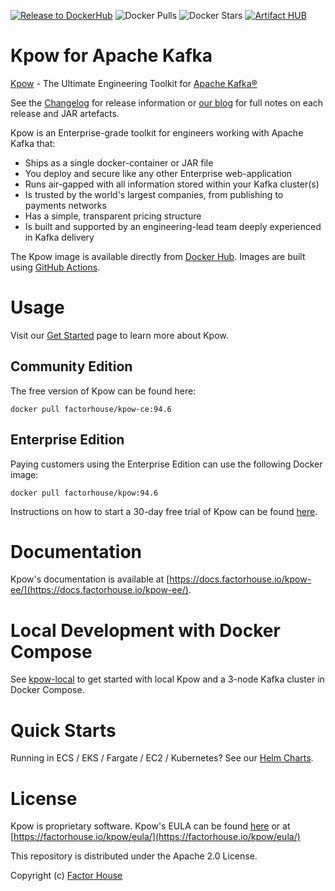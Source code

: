 [![Release to DockerHub](https://github.com/factorhouse/kpow/actions/workflows/release.yml/badge.svg?branch=main)](https://github.com/factorhouse/kpow/actions/workflows/release.yml)
![Docker Pulls](https://img.shields.io/docker/pulls/operatr/kpow)
![Docker Stars](https://img.shields.io/docker/stars/operatr/kpow)
[![Artifact HUB](https://img.shields.io/endpoint?url=https://artifacthub.io/badge/repository/kpow)](https://artifacthub.io/packages/helm/factor-house/kpow)

# Kpow for Apache Kafka

[Kpow](https://factorhouse.io/kpow) - The Ultimate Engineering Toolkit for [Apache Kafka®](http://kafka.apache.org/)

See the [Changelog](https://factorhouse.io/kpow/changelog) for release information or [our blog](https://factorhouse.io/blog/releases/) for full notes on each release and JAR artefacts.

Kpow is an Enterprise-grade toolkit for engineers working with Apache Kafka that:

* Ships as a single docker-container or JAR file
* You deploy and secure like any other Enterprise web-application
* Runs air-gapped with all information stored within your Kafka cluster(s)
* Is trusted by the world's largest companies, from publishing to payments networks
* Has a simple, transparent pricing structure
* Is built and supported by an engineering-lead team deeply experienced in Kafka delivery

The Kpow image is available directly from [Docker Hub](https://hub.docker.com/r/factorhouse/kpow). Images are built using [GitHub Actions](https://github.com/factorhouse/kpow/actions/workflows/release.yml).

# Usage

Visit our [Get Started](https://factorhouse.io/kpow/get-started) page to learn more about Kpow.

## Community Edition

The free version of Kpow can be found here:

```
docker pull factorhouse/kpow-ce:94.6
```

## Enterprise Edition

Paying customers using the Enterprise Edition can use the following Docker image:

```
docker pull factorhouse/kpow:94.6
```

Instructions on how to start a 30-day free trial of Kpow can be found [here](https://factorhouse.io/kpow/get-started).

# Documentation

Kpow's documentation is available at [https://docs.factorhouse.io/kpow-ee/](https://docs.factorhouse.io/kpow-ee/).

# Local Development with Docker Compose

See [kpow-local](https://github.com/factorhouse/kpow-local) to get started with local Kpow and a 3-node Kafka cluster in Docker Compose.

# Quick Starts

Running in ECS / EKS / Fargate / EC2 / Kubernetes? See our [Helm Charts](https://github.com/factorhouse/kpow-helm-charts).

# License

Kpow is proprietary software. Kpow's EULA can be found [here](https://github.com/factorhouse/kpow/blob/main/resources/eula.txt) or at [https://factorhouse.io/kpow/eula/](https://factorhouse.io/kpow/eula/)

This repository is distributed under the Apache 2.0 License.

Copyright (c) [Factor House](https://factorhouse.io)
